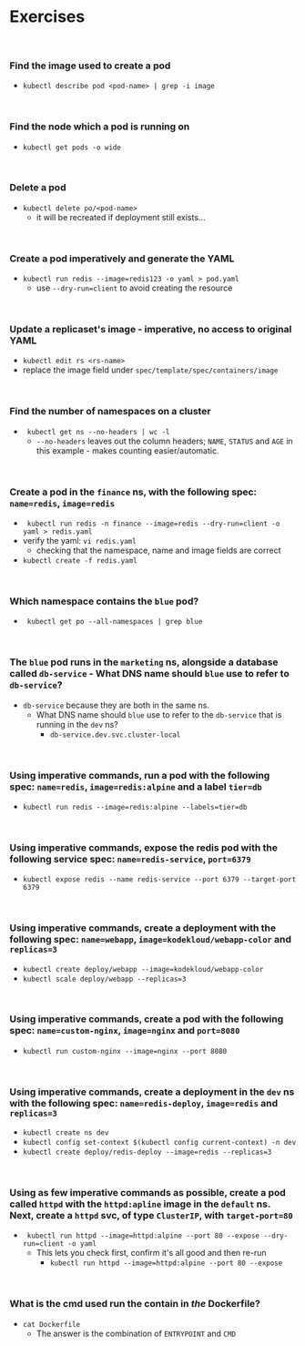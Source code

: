 # Exercises

<br>

### Find the image used to create a pod
* ``` kubectl describe pod <pod-name> | grep -i image ``` 

<br>

### Find the node which a pod is running on
* ``` kubectl get pods -o wide ``` 

<br>

### Delete a pod
* ``` kubectl delete po/<pod-name> ``` 
    * it will be recreated if deployment still exists...

<br>

### Create a pod imperatively and generate the YAML
* ``` kubectl run redis --image=redis123 -o yaml > pod.yaml ``` 
    * use ``` --dry-run=client ``` to avoid creating the resource

<br>

### Update a replicaset's image - imperative, no access to original YAML
* ``` kubectl edit rs <rs-name> ```
* replace the image field under ```spec/template/spec/containers/image```

<br>

### Find the number of namespaces on a cluster
* ``` kubectl get ns --no-headers | wc -l```
    * ```--no-headers``` leaves out the column headers; ```NAME```, ```STATUS``` and ```AGE``` in this example - makes counting easier/automatic.

<br>

### Create a pod in the ```finance``` ns, with the following spec: ```name=redis```, ```image=redis```
* ``` kubectl run redis -n finance --image=redis --dry-run=client -o yaml > redis.yaml```
* verify the yaml: ```vi redis.yaml```
    * checking that the namespace, name and image fields are correct
* ```kubectl create -f redis.yaml```

<br>

### Which namespace contains the ```blue``` pod?
* ``` kubectl get po --all-namespaces | grep blue```

<br>

### The ```blue``` pod runs in the ```marketing``` ns, alongside a database called ```db-service``` - What DNS name should ```blue``` use to refer to ```db-service```?
* ``` db-service ``` because they are both in the same ns.
    * What DNS name should ```blue``` use to refer to the ```db-service``` that is running in the ```dev``` ns?
        * ```db-service.dev.svc.cluster-local```

<br>

### Using imperative commands, run a pod with the following spec: ```name=redis```, ```image=redis:alpine``` and a label ```tier=db```
* ```kubectl run redis --image=redis:alpine --labels=tier=db```

<br>

### Using imperative commands, expose the redis pod with the following service spec: ```name=redis-service```, ```port=6379```
* ```kubectl expose redis --name redis-service --port 6379 --target-port 6379```

<br>

### Using imperative commands, create a deployment with the following spec: ```name=webapp```, ```image=kodekloud/webapp-color``` and ```replicas=3```
* ```kubectl create deploy/webapp --image=kodekloud/webapp-color```
* ``` kubectl scale deploy/webapp --replicas=3 ```

<br>

### Using imperative commands, create a pod with the following spec: ```name=custom-nginx```, ```image=nginx``` and ```port=8080```
* ```kubectl run custom-nginx --image=nginx --port 8080```

<br>

### Using imperative commands, create a deployment in the ```dev``` ns with the following spec: ```name=redis-deploy```, ```image=redis``` and ```replicas=3```
* ``` kubectl create ns dev ```
* ``` kubectl config set-context $(kubectl config current-context) -n dev ```
* ``` kubectl create deploy/redis-deploy --image=redis --replicas=3 ```

<br>

### Using as few imperative commands as possible, create a pod called ```httpd``` with the ```httpd:apline``` image in the ```default``` ns. Next, create a ```httpd``` svc, of type ```ClusterIP```, with ```target-port=80```
* ``` kubectl run httpd --image=httpd:alpine --port 80 --expose --dry-run=client -o yaml```
    * This lets you check first, confirm it's all good and then re-run
        * ``` kubectl run httpd --image=httpd:alpine --port 80 --expose ```

<br>

### What is the cmd used run the contain in *the* Dockerfile?
* ``` cat Dockerfile ```
    * The answer is the combination of ```ENTRYPOINT``` and ```CMD```

 
